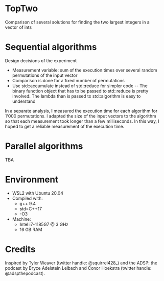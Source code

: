 # TopTwo
 Comparison of several solutions for finding the two largest integers in a vector of ints

# Sequential algorithms
Design decisions of the experiment

- Measurement variable: sum of the execution times over several random permutations of the input vector
- Comparison is done for a fixed number of permutations
- Use std::accumulate instead of std::reduce for simpler code
-- The binary function object that has to be passed to std::reduce is pretty involved. The lambda than is passed to std::algorithm is easy to understand

In a separate analysis, I measured the execution time for each algorithm for 1'000 permutations. I adapted the size of the input vectors to the algorithm so that each measurement took longer than a few milliseconds. In this way, I hoped to get a reliable measurement of the execution time.

# Parallel algorithms
TBA

# Environment
- WSL2 with Ubuntu 20.04
- Compiled with:
    - g++ 9.4
    - std=C++17
    - -O3
- Machine:
    - Intel i7-1185G7 @ 3 GHz
    - 16 GB RAM

# Credits
Inspired by Tyler Weaver (twitter handle: @squirrel428_) and the ADSP: the podcast by Bryce Adelstein Lelbach and Conor Hoekstra (twitter handle: @adspthepodcast).
